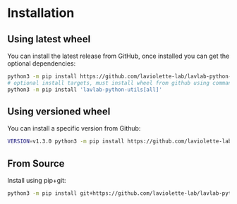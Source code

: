 # Installation

## Using latest wheel

You can install the latest release from GitHub, once installed you can get the optional dependencies:

```sh
python3 -m pip install https://github.com/laviolette-lab/lavlab-python-utils/releases/latest/download/lavlab_python_utils-latest-py3-none-any.whl
# optional install targets, must install wheel from github using command above first!
python3 -m pip install 'lavlab-python-utils[all]'
```

## Using versioned wheel

You can install a specific version from Github:

```sh
VERSION=v1.3.0 python3 -m pip install https://github.com/laviolette-lab/lavlab-python-utils/releases/$VERSION/download/lavlab_python_utils-$VERSION-py3-none-any.whl
```

## From Source

Install using pip+git:

```sh
python3 -m pip install git+https://github.com/laviolette-lab/lavlab-python-utils.git
```
